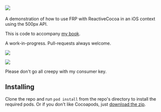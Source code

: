 ![](http://static.ashfurrow.com/github/FRP.png)
========================

A demonstration of how to use FRP with ReactiveCocoa in an iOS context using the 500px API. 

This is code to accompany [my book](https://leanpub.com/iosfrp).

A work-in-progress. Pull-requests always welcome. 

![](http://static.ashfurrow.com/github/gallery.png)

![](http://static.ashfurrow.com/github/photo.png)

Please don't go all creepy with my consumer key. 

Installing
----------------
Clone the repo and run `pod install` from the repo's directory to install the required pods. Or if you don't like Cocoapods, just [download the zip](http://cloud.ashfurrow.com/013J0y1R3L2l).
